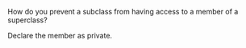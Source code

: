  How do you prevent a subclass from having access to a member of a superclass?

Declare the member as private.
